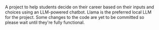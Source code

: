 A project to help students decide on their career based on their inputs and choices using an LLM-powered chatbot. Llama is the preferred local LLM for the project. Some changes to the code are yet to be committed so please wait until they're fully functional.
